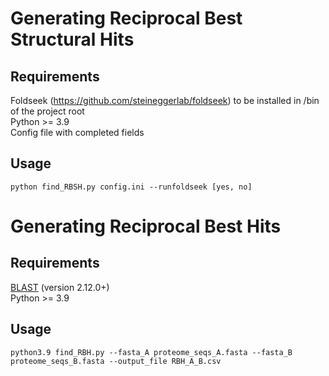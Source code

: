 # Generating Reciprocal Best Structural Hits

## Requirements

Foldseek (https://github.com/steineggerlab/foldseek) to be installed in /bin of the project root <br>
Python >= 3.9 <br>
Config file with completed fields

## Usage
`python find_RBSH.py config.ini --runfoldseek [yes, no]`

# Generating Reciprocal Best Hits

## Requirements
[BLAST](https://blast.ncbi.nlm.nih.gov/Blast.cgi?CMD=Web&PAGE_TYPE=BlastDocs&DOC_TYPE=Download) (version  2.12.0+) <br>
Python >= 3.9

## Usage
`python3.9 find_RBH.py --fasta_A proteome_seqs_A.fasta --fasta_B proteome_seqs_B.fasta --output_file RBH_A_B.csv`
